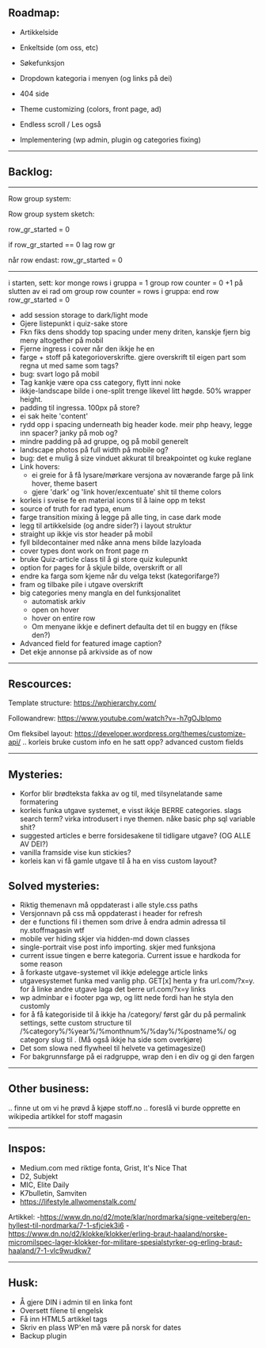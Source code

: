 ## Roadmap:

- Artikkelside
- Enkeltside (om oss, etc)
- Søkefunksjon
- Dropdown kategoria i menyen (og links på dei)
- 404 side
- Theme customizing (colors, front page, ad)

- Endless scroll / Les også

- Implementering (wp admin, plugin og categories fixing)

-------------------------------------

## Backlog: 

---------------------------
Row group system:

  Row group system sketch:

  row_gr_started = 0

  if row_gr_started == 0
    lag row gr

  når row endast: row_gr_started = 0

  ------------------------
  i starten, sett: 
  kor monge rows i gruppa = 1
  group row counter = 0
  +1 på slutten av ei rad
  om group row counter = rows i gruppa:
    end row
    row_gr_started = 0


- add session storage to dark/light mode
- Gjere listepunkt i quiz-sake store
- Fkn fiks dens shoddy top spacing under meny driten, kanskje fjern big meny altogether på mobil
- Fjerne ingress i cover når den ikkje he en
- farge + stoff på kategorioverskrifte. gjere overskrift til eigen part som regna ut med same som tags?
- bug: svart logo på mobil
- Tag kankje være opa css category, flytt inni noke
- ikkje-landscape bilde i one-split trenge likevel litt høgde. 50% wrapper height.
- padding til ingressa. 100px på store?
- ei sak heite 'content'
- rydd opp i spacing underneath big header kode. meir php heavy, legge inn spacer? janky på mob og?
- mindre padding på ad gruppe, og på mobil generelt
- landscape photos på full width på mobile og?
- bug: det e mulig å size vinduet akkurat til breakpointet og kuke reglane
- Link hovers:
  - ei greie for å få lysare/mørkare versjona av noværande farge på link hover, theme basert
  - gjere 'dark' og 'link hover/excentuate' shit til theme colors
- korleis i sveise fe en material icons til å laine opp m tekst
- source of truth for rad typa, enum
- farge transition mixing å legge på alle ting, in case dark mode
- legg til artikkelside (og andre sider?) i layout struktur
- straight up ikkje vis stor header på mobil
- fyll bildecontainer med nåke anna mens bilde lazyloada
- cover types dont work on front page rn
- bruke Quiz-article class til å gi store quiz kulepunkt
- option for pages for å skjule bilde, overskrift or all
- endre ka farga som kjeme når du velga tekst (kategorifarge?)
- fram og tilbake pile i utgave overskrift
- big categories meny mangla en del funksjonalitet
  - automatisk arkiv
  - open on hover
  - hover on entire row
  - Om menyane ikkje e definert defaulta det til en buggy en (fikse den?)
- Advanced field for featured image caption?
- Det ekje annonse på arkivside as of now

------------------------------------

## Rescources:

Template structure:
https://wphierarchy.com/

Followandrew:
https://www.youtube.com/watch?v=-h7gOJbIpmo

Om fleksibel layout:
https://developer.wordpress.org/themes/customize-api/
.. korleis bruke custom info en he satt opp?
advanced custom fields


-------------------------

## Mysteries:
- Korfor blir brødteksta fakka av og til, med tilsynelatande same formatering
- korleis funka utgave systemet, e visst ikkje BERRE categories. slags search term? virka introdusert i nye themen. nåke basic php sql variable shit?
- suggested articles e berre forsidesakene til tidligare utgave? (OG ALLE AV DEI?)
- vanilla framside vise kun stickies?
- korleis kan vi få gamle utgave til å ha en viss custom layout?

## Solved mysteries:
- Riktig themenavn må oppdaterast i alle style.css paths
- Versjonnavn på css må oppdaterast i header for refresh
- der e functions fil i themen som drive å endra admin adressa til ny.stoffmagasin wtf
- mobile ver hiding skjer via hidden-md down classes
- single-portrait vise post info importing. skjer med funksjona
- current issue tingen e berre kategoria. Current issue e hardkoda for some reason
- å forkaste utgave-systemet vil ikkje ødelegge article links
- utgavesystemet funka med vanlig php. GET[x] henta y fra url.com/?x=y. for å linke andre utgave laga det berre url.com/?x=y links
- wp adminbar e i footer pga wp, og litt nede fordi han he styla den customly
- for å få kategoriside til å ikkje ha /category/ først går du på permalink settings, sette custom structure til /%category%/%year%/%monthnum%/%day%/%postname%/ og category slug til .  (Må også ikkje ha side som overkjøre)
- Det som slowa ned flywheel til helvete va getimagesize()
- For bakgrunnsfarge på ei radgruppe, wrap den i en div og gi den fargen

------------------------

## Other business:

.. finne ut om vi he prøvd å kjøpe stoff.no
.. foreslå vi burde opprette en wikipedia artikkel for stoff magasin

-------------------------

## Inspos:

- Medium.com med riktige fonta, Grist, It's Nice That
- D2, Subjekt
- MIC, Elite Daily
- K7bulletin, Samviten
- https://lifestyle.allwomenstalk.com/


Artikkel:
-https://www.dn.no/d2/mote/klar/nordmarka/signe-veiteberg/en-hyllest-til-nordmarka/7-1-sfjciek3i6
-https://www.dn.no/d2/klokke/klokker/erling-braut-haaland/norske-micromilspec-lager-klokker-for-militare-spesialstyrker-og-erling-braut-haaland/7-1-vlc9wudkw7


-------------------------

## Husk:
- Å gjere DIN i admin til en linka font
- Oversett filene til engelsk
- Få inn HTML5 artikkel tags
- Skriv en plass WP'en må være på norsk for dates
- Backup plugin
